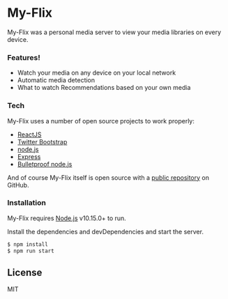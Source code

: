 # My-Flix

My-Flix was a personal media server to view your media libraries on every device. 

### Features!

  - Watch your media on any device on your local network
  - Automatic media detection
  - What to watch Recommendations based on your own media 

### Tech

My-Flix uses a number of open source projects to work properly:

* [ReactJS](https://reactjs.org/)
* [Twitter Bootstrap](http://twitter.github.com/bootstrap/)
* [node.js](http://nodejs.org)
* [Express](http://expressjs.com)
* [Bulletproof node.js](https://github.com/santiq/bulletproof-nodejs)

And of course My-Flix itself is open source with a [public repository](https://github.com/krystianBooker/Media-Server#readme)
 on GitHub.

### Installation

My-Flix requires [Node.js](https://nodejs.org/) v10.15.0+ to run.

Install the dependencies and devDependencies and start the server.

```sh
$ npm install
$ npm run start
```

License
----
MIT
